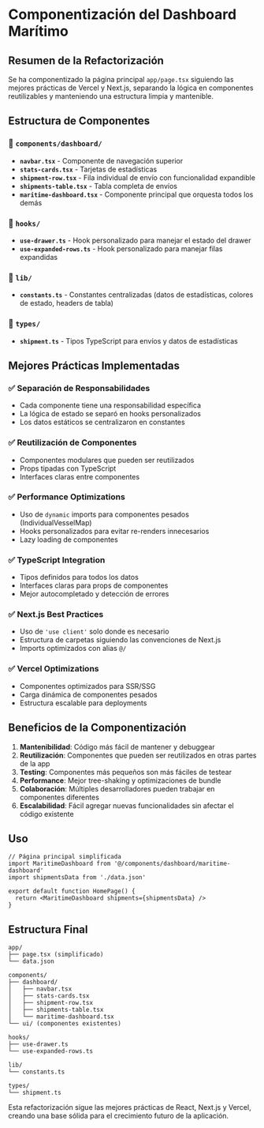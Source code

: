 # Componentización del Dashboard Marítimo

## Resumen de la Refactorización

Se ha componentizado la página principal `app/page.tsx` siguiendo las mejores prácticas de Vercel y Next.js, separando la lógica en componentes reutilizables y manteniendo una estructura limpia y mantenible.

## Estructura de Componentes

### 📁 `components/dashboard/`
- **`navbar.tsx`** - Componente de navegación superior
- **`stats-cards.tsx`** - Tarjetas de estadísticas
- **`shipment-row.tsx`** - Fila individual de envío con funcionalidad expandible
- **`shipments-table.tsx`** - Tabla completa de envíos
- **`maritime-dashboard.tsx`** - Componente principal que orquesta todos los demás

### 📁 `hooks/`
- **`use-drawer.ts`** - Hook personalizado para manejar el estado del drawer
- **`use-expanded-rows.ts`** - Hook personalizado para manejar filas expandidas

### 📁 `lib/`
- **`constants.ts`** - Constantes centralizadas (datos de estadísticas, colores de estado, headers de tabla)

### 📁 `types/`
- **`shipment.ts`** - Tipos TypeScript para envíos y datos de estadísticas

## Mejores Prácticas Implementadas

### ✅ **Separación de Responsabilidades**
- Cada componente tiene una responsabilidad específica
- La lógica de estado se separó en hooks personalizados
- Los datos estáticos se centralizaron en constantes

### ✅ **Reutilización de Componentes**
- Componentes modulares que pueden ser reutilizados
- Props tipadas con TypeScript
- Interfaces claras entre componentes

### ✅ **Performance Optimizations**
- Uso de `dynamic` imports para componentes pesados (IndividualVesselMap)
- Hooks personalizados para evitar re-renders innecesarios
- Lazy loading de componentes

### ✅ **TypeScript Integration**
- Tipos definidos para todos los datos
- Interfaces claras para props de componentes
- Mejor autocompletado y detección de errores

### ✅ **Next.js Best Practices**
- Uso de `'use client'` solo donde es necesario
- Estructura de carpetas siguiendo las convenciones de Next.js
- Imports optimizados con alias `@/`

### ✅ **Vercel Optimizations**
- Componentes optimizados para SSR/SSG
- Carga dinámica de componentes pesados
- Estructura escalable para deployments

## Beneficios de la Componentización

1. **Mantenibilidad**: Código más fácil de mantener y debuggear
2. **Reutilización**: Componentes que pueden ser reutilizados en otras partes de la app
3. **Testing**: Componentes más pequeños son más fáciles de testear
4. **Performance**: Mejor tree-shaking y optimizaciones de bundle
5. **Colaboración**: Múltiples desarrolladores pueden trabajar en componentes diferentes
6. **Escalabilidad**: Fácil agregar nuevas funcionalidades sin afectar el código existente

## Uso

```tsx
// Página principal simplificada
import MaritimeDashboard from '@/components/dashboard/maritime-dashboard'
import shipmentsData from './data.json'

export default function HomePage() {
  return <MaritimeDashboard shipments={shipmentsData} />
}
```

## Estructura Final

```
app/
├── page.tsx (simplificado)
└── data.json

components/
├── dashboard/
│   ├── navbar.tsx
│   ├── stats-cards.tsx
│   ├── shipment-row.tsx
│   ├── shipments-table.tsx
│   └── maritime-dashboard.tsx
└── ui/ (componentes existentes)

hooks/
├── use-drawer.ts
└── use-expanded-rows.ts

lib/
└── constants.ts

types/
└── shipment.ts
```

Esta refactorización sigue las mejores prácticas de React, Next.js y Vercel, creando una base sólida para el crecimiento futuro de la aplicación. 